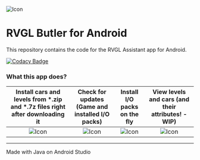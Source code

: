 ![Icon](https://raw.githubusercontent.com/Tavisco/RVGL-Assistant_Android/master/app/src/main/res/mipmap-xxxhdpi/ic_launcher.png)

# RVGL Butler for Android
This repository contains the code for the RVGL Assistant app for Android.

[![Codacy Badge](https://api.codacy.com/project/badge/Grade/3b0edd314a6a4149becd6461103984f2)](https://www.codacy.com/app/Tavisco/RVGL-Assistant_Android?utm_source=github.com&amp;utm_medium=referral&amp;utm_content=Tavisco/RVGL-Assistant_Android&amp;utm_campaign=Badge_Grade)

### What this app does?

| Install cars and levels from *.zip and *.7z files right after downloading it | Check for updates (Game and installed I/O packs) | Install I/O packs on the fly | View levels and cars (and their attributes! - WIP)|
| :-: | :-:|:-:|:-:|
|![Icon](https://raw.githubusercontent.com/Tavisco/RVGL-Assistant_Android/master/Images/PS_1.png)|![Icon](https://raw.githubusercontent.com/Tavisco/RVGL-Assistant_Android/master/Images/PS_2.png)|![Icon](https://raw.githubusercontent.com/Tavisco/RVGL-Assistant_Android/master/Images/PS_3.png)|![Icon](https://raw.githubusercontent.com/Tavisco/RVGL-Assistant_Android/master/Images/PS_4.png)


---
Made with Java on Android Studio
